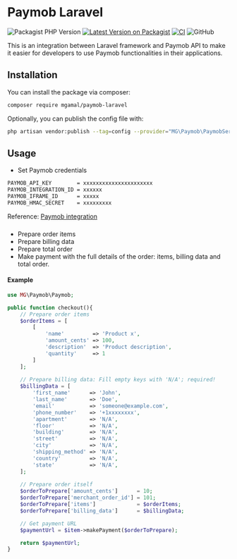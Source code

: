 # Paymob Laravel

![Packagist PHP Version](https://img.shields.io/packagist/dependency-v/mgamal/paymob-laravel/php)
[![Latest Version on Packagist](https://img.shields.io/packagist/v/mgamal/paymob-laravel.svg?style=flat-square)](https://packagist.org/packages/mgamal/paymob-laravel)
[![CI](https://github.com/mgamal92/paymob-laravel/actions/workflows/ci.yml/badge.svg)](https://github.com/mgamal92/paymob-laravel/actions/workflows/ci.yml)
![GitHub](https://img.shields.io/github/license/mgamal92/paymob-laravel)

This is an integration between Laravel framework and Paymob API to make it easier for developers to use Paymob functionalities in their applications.

## Installation

You can install the package via composer:

```bash
composer require mgamal/paymob-laravel
```

Optionally, you can publish the config file with:

```bash
php artisan vendor:publish --tag=config --provider="MG\Paymob\PaymobServiceProvider"
```

## Usage
- Set Paymob credentials
```bash
PAYMOB_API_KEY        = xxxxxxxxxxxxxxxxxxxxxx
PAYMOB_INTEGRATION_ID = xxxxxx
PAYMOB_IFRAME_ID      = xxxxx
PAYMOB_HMAC_SECRET    = xxxxxxxxx
```
Reference: [Paymob integration](https://docs.paymob.com/docs/payment-integrations)


### 
- Prepare order items
- Prepare billing data
- Prepare total order
- Make payment with the full details of the order: items, billing data and total order.

#### **Example**

```php
use MG\Paymob\Paymob;

public function checkout(){
    // Prepare order items
    $orderItems = [
        [
            'name'         => 'Product x',
            'amount_cents' => 100,
            'description'  => 'Product description',
            'quantity'     => 1
        ]
    ];
    
    // Prepare billing data: Fill empty keys with 'N/A'; required!
    $billingData = [
        'first_name'      => 'John',
        'last_name'       => 'Doe',
        'email'           => 'someone@example.com',
        'phone_number'    => '+1xxxxxxxx',
        'apartment'       => 'N/A',
        'floor'           => 'N/A',
        'building'        => 'N/A',
        'street'          => 'N/A',
        'city'            => 'N/A',
        'shipping_method' => 'N/A',
        'country'         => 'N/A',
        'state'           => 'N/A',
    ];
    
    // Prepare order itself
    $orderToPrepare['amount_cents']      = 10;
    $orderToPrepare['merchant_order_id'] = 101;
    $orderToPrepare['items']             = $orderItems;
    $orderToPrepare['billing_data']      = $billingData;

    // Get payment URL
    $paymentUrl = $item->makePayment($orderToPrepare);

    return $paymentUrl;
}

```
